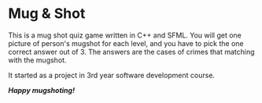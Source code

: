 # Mug & Shot

This is a mug shot quiz game written in C++ and SFML.
You will get one picture of person's mugshot for each level, and you have to pick the one correct answer out of 3.
The answers are the cases of crimes that matching with the mugshot.

It started as a project in 3rd year software development course.

***Happy mugshoting!***
